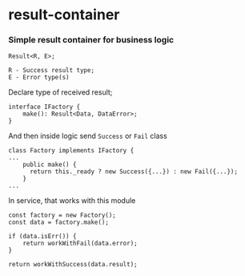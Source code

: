 # result-container
### Simple result container for business logic

```
Result<R, E>;

R - Success result type;
E - Error type(s)
```
Declare type of received result;
```
interface IFactory {
	make(): Result<Data, DataError>;
}
```
And then inside logic send `Success` or `Fail` class
```
class Factory implements IFactory {
...
    public make() {
      return this._ready ? new Success({...}) : new Fail({...});
    }
...
```
In service, that works with this module
```
const factory = new Factory();
const data = factory.make();

if (data.isErr()) {
	return workWithFail(data.error);
}

return workWithSuccess(data.result);
```
